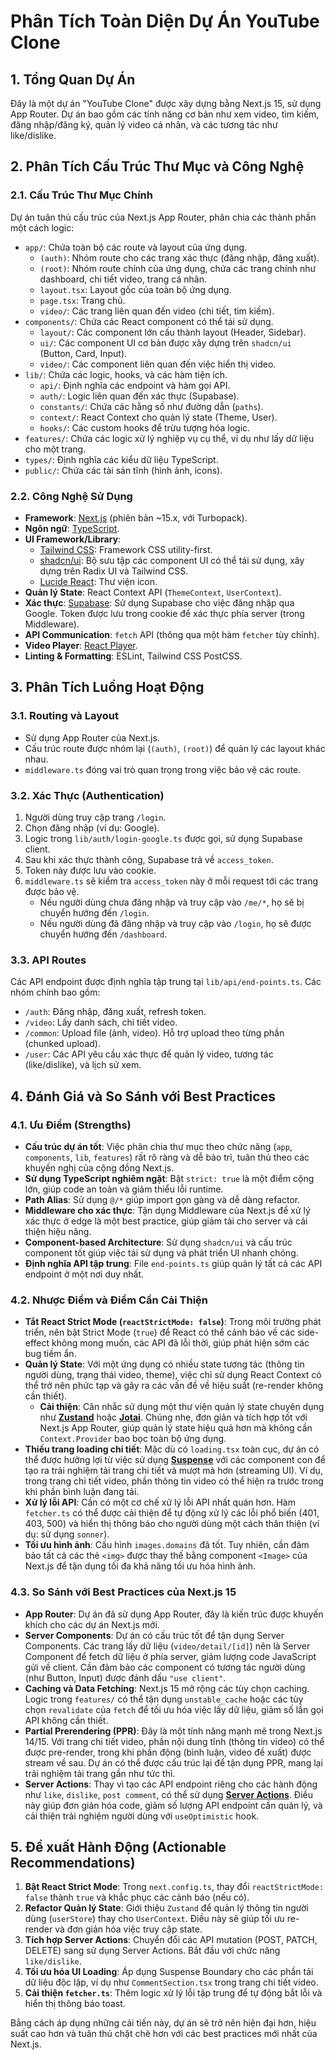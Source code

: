# Phân Tích Toàn Diện Dự Án YouTube Clone

## 1. Tổng Quan Dự Án

Đây là một dự án "YouTube Clone" được xây dựng bằng Next.js 15, sử dụng App Router. Dự án bao gồm các tính năng cơ bản như xem video, tìm kiếm, đăng nhập/đăng ký, quản lý video cá nhân, và các tương tác như like/dislike.

## 2. Phân Tích Cấu Trúc Thư Mục và Công Nghệ

### 2.1. Cấu Trúc Thư Mục Chính

Dự án tuân thủ cấu trúc của Next.js App Router, phân chia các thành phần một cách logic:

-   `app/`: Chứa toàn bộ các route và layout của ứng dụng.
    -   `(auth)`: Nhóm route cho các trang xác thực (đăng nhập, đăng xuất).
    -   `(root)`: Nhóm route chính của ứng dụng, chứa các trang chính như dashboard, chi tiết video, trang cá nhân.
    -   `layout.tsx`: Layout gốc của toàn bộ ứng dụng.
    -   `page.tsx`: Trang chủ.
    -   `video/`: Các trang liên quan đến video (chi tiết, tìm kiếm).
-   `components/`: Chứa các React component có thể tái sử dụng.
    -   `layout/`: Các component lớn cấu thành layout (Header, Sidebar).
    -   `ui/`: Các component UI cơ bản được xây dựng trên `shadcn/ui` (Button, Card, Input).
    -   `video/`: Các component liên quan đến việc hiển thị video.
-   `lib/`: Chứa các logic, hooks, và các hàm tiện ích.
    -   `api/`: Định nghĩa các endpoint và hàm gọi API.
    -   `auth/`: Logic liên quan đến xác thực (Supabase).
    -   `constants/`: Chứa các hằng số như đường dẫn (`paths`).
    -   `context/`: React Context cho quản lý state (Theme, User).
    -   `hooks/`: Các custom hooks để trừu tượng hóa logic.
-   `features/`: Chứa các logic xử lý nghiệp vụ cụ thể, ví dụ như lấy dữ liệu cho một trang.
-   `types/`: Định nghĩa các kiểu dữ liệu TypeScript.
-   `public/`: Chứa các tài sản tĩnh (hình ảnh, icons).

### 2.2. Công Nghệ Sử Dụng

-   **Framework**: [Next.js](https://nextjs.org/) (phiên bản ~15.x, với Turbopack).
-   **Ngôn ngữ**: [TypeScript](https://www.typescriptlang.org/).
-   **UI Framework/Library**:
    -   [Tailwind CSS](https://tailwindcss.com/): Framework CSS utility-first.
    -   [shadcn/ui](https://ui.shadcn.com/): Bộ sưu tập các component UI có thể tái sử dụng, xây dựng trên Radix UI và Tailwind CSS.
    -   [Lucide React](https://lucide.dev/): Thư viện icon.
-   **Quản lý State**: React Context API (`ThemeContext`, `UserContext`).
-   **Xác thực**: [Supabase](https://supabase.com/): Sử dụng Supabase cho việc đăng nhập qua Google. Token được lưu trong cookie để xác thực phía server (trong Middleware).
-   **API Communication**: `fetch` API (thông qua một hàm `fetcher` tùy chỉnh).
-   **Video Player**: [React Player](https://github.com/cookpete/react-player).
-   **Linting & Formatting**: ESLint, Tailwind CSS PostCSS.

## 3. Phân Tích Luồng Hoạt Động

### 3.1. Routing và Layout

-   Sử dụng App Router của Next.js.
-   Cấu trúc route được nhóm lại (`(auth)`, `(root)`) để quản lý các layout khác nhau.
-   `middleware.ts` đóng vai trò quan trọng trong việc bảo vệ các route.

### 3.2. Xác Thực (Authentication)

1.  Người dùng truy cập trang `/login`.
2.  Chọn đăng nhập (ví dụ: Google).
3.  Logic trong `lib/auth/login-google.ts` được gọi, sử dụng Supabase client.
4.  Sau khi xác thực thành công, Supabase trả về `access_token`.
5.  Token này được lưu vào cookie.
6.  `middleware.ts` sẽ kiểm tra `access_token` này ở mỗi request tới các trang được bảo vệ.
    -   Nếu người dùng chưa đăng nhập và truy cập vào `/me/*`, họ sẽ bị chuyển hướng đến `/login`.
    -   Nếu người dùng đã đăng nhập và truy cập vào `/login`, họ sẽ được chuyển hướng đến `/dashboard`.

### 3.3. API Routes

Các API endpoint được định nghĩa tập trung tại `lib/api/end-points.ts`. Các nhóm chính bao gồm:

-   `/auth`: Đăng nhập, đăng xuất, refresh token.
-   `/video`: Lấy danh sách, chi tiết video.
-   `/common`: Upload file (ảnh, video). Hỗ trợ upload theo từng phần (chunked upload).
-   `/user`: Các API yêu cầu xác thực để quản lý video, tương tác (like/dislike), và lịch sử xem.

## 4. Đánh Giá và So Sánh với Best Practices

### 4.1. Ưu Điểm (Strengths)

-   **Cấu trúc dự án tốt**: Việc phân chia thư mục theo chức năng (`app`, `components`, `lib`, `features`) rất rõ ràng và dễ bảo trì, tuân thủ theo các khuyến nghị của cộng đồng Next.js.
-   **Sử dụng TypeScript nghiêm ngặt**: Bật `strict: true` là một điểm cộng lớn, giúp code an toàn và giảm thiểu lỗi runtime.
-   **Path Alias**: Sử dụng `@/*` giúp import gọn gàng và dễ dàng refactor.
-   **Middleware cho xác thực**: Tận dụng Middleware của Next.js để xử lý xác thực ở edge là một best practice, giúp giảm tải cho server và cải thiện hiệu năng.
-   **Component-based Architecture**: Sử dụng `shadcn/ui` và cấu trúc component tốt giúp việc tái sử dụng và phát triển UI nhanh chóng.
-   **Định nghĩa API tập trung**: File `end-points.ts` giúp quản lý tất cả các API endpoint ở một nơi duy nhất.

### 4.2. Nhược Điểm và Điểm Cần Cải Thiện

-   **Tắt React Strict Mode (`reactStrictMode: false`)**: Trong môi trường phát triển, nên bật Strict Mode (`true`) để React có thể cảnh báo về các side-effect không mong muốn, các API đã lỗi thời, giúp phát hiện sớm các bug tiềm ẩn.
-   **Quản lý State**: Với một ứng dụng có nhiều state tương tác (thông tin người dùng, trạng thái video, theme), việc chỉ sử dụng React Context có thể trở nên phức tạp và gây ra các vấn đề về hiệu suất (re-render không cần thiết).
    -   **Cải thiện**: Cân nhắc sử dụng một thư viện quản lý state chuyên dụng như [**Zustand**](https://github.com/pmndrs/zustand) hoặc [**Jotai**](https://jotai.org/). Chúng nhẹ, đơn giản và tích hợp tốt với Next.js App Router, giúp quản lý state hiệu quả hơn mà không cần `Context.Provider` bao bọc toàn bộ ứng dụng.
-   **Thiếu trang loading chi tiết**: Mặc dù có `loading.tsx` toàn cục, dự án có thể được hưởng lợi từ việc sử dụng [**Suspense**](https://react.dev/reference/react/Suspense) với các component con để tạo ra trải nghiệm tải trang chi tiết và mượt mà hơn (streaming UI). Ví dụ, trong trang chi tiết video, phần thông tin video có thể hiện ra trước trong khi phần bình luận đang tải.
-   **Xử lý lỗi API**: Cần có một cơ chế xử lý lỗi API nhất quán hơn. Hàm `fetcher.ts` có thể được cải thiện để tự động xử lý các lỗi phổ biến (401, 403, 500) và hiển thị thông báo cho người dùng một cách thân thiện (ví dụ: sử dụng `sonner`).
-   **Tối ưu hình ảnh**: Cấu hình `images.domains` đã tốt. Tuy nhiên, cần đảm bảo tất cả các thẻ `<img>` được thay thế bằng component `<Image>` của Next.js để tận dụng tối đa khả năng tối ưu hóa hình ảnh.

### 4.3. So Sánh với Best Practices của Next.js 15

-   **App Router**: Dự án đã sử dụng App Router, đây là kiến trúc được khuyến khích cho các dự án Next.js mới.
-   **Server Components**: Dự án có cấu trúc tốt để tận dụng Server Components. Các trang lấy dữ liệu (`video/detail/[id]`) nên là Server Component để fetch dữ liệu ở phía server, giảm lượng code JavaScript gửi về client. Cần đảm bảo các component có tương tác người dùng (như Button, Input) được đánh dấu `"use client"`.
-   **Caching và Data Fetching**: Next.js 15 mở rộng các tùy chọn caching. Logic trong `features/` có thể tận dụng `unstable_cache` hoặc các tùy chọn `revalidate` của `fetch` để tối ưu hóa việc lấy dữ liệu, giảm số lần gọi API không cần thiết.
-   **Partial Prerendering (PPR)**: Đây là một tính năng mạnh mẽ trong Next.js 14/15. Với trang chi tiết video, phần nội dung tĩnh (thông tin video) có thể được pre-render, trong khi phần động (bình luận, video đề xuất) được stream về sau. Dự án có thể được cấu trúc lại để tận dụng PPR, mang lại trải nghiệm tải trang gần như tức thì.
-   **Server Actions**: Thay vì tạo các API endpoint riêng cho các hành động như `like`, `dislike`, `post comment`, có thể sử dụng [**Server Actions**](https://nextjs.org/docs/app/building-your-application/data-fetching/server-actions-and-mutations). Điều này giúp đơn giản hóa code, giảm số lượng API endpoint cần quản lý, và cải thiện trải nghiệm người dùng với `useOptimistic` hook.

## 5. Đề xuất Hành Động (Actionable Recommendations)

1.  **Bật React Strict Mode**: Trong `next.config.ts`, thay đổi `reactStrictMode: false` thành `true` và khắc phục các cảnh báo (nếu có).
2.  **Refactor Quản lý State**: Giới thiệu `Zustand` để quản lý thông tin người dùng (`userStore`) thay cho `UserContext`. Điều này sẽ giúp tối ưu re-render và đơn giản hóa việc truy cập state.
3.  **Tích hợp Server Actions**: Chuyển đổi các API mutation (POST, PATCH, DELETE) sang sử dụng Server Actions. Bắt đầu với chức năng `like/dislike`.
4.  **Tối ưu hóa UI Loading**: Áp dụng Suspense Boundary cho các phần tải dữ liệu độc lập, ví dụ như `CommentSection.tsx` trong trang chi tiết video.
5.  **Cải thiện `fetcher.ts`**: Thêm logic xử lý lỗi tập trung để tự động bắt lỗi và hiển thị thông báo toast.

Bằng cách áp dụng những cải tiến này, dự án sẽ trở nên hiện đại hơn, hiệu suất cao hơn và tuân thủ chặt chẽ hơn với các best practices mới nhất của Next.js. 